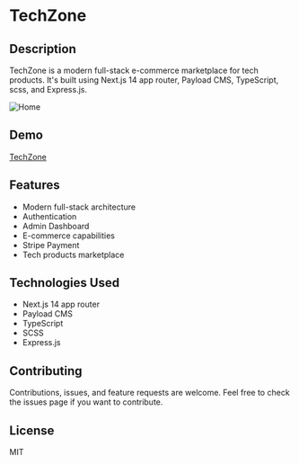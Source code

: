 # TechZone

## Description

TechZone is a modern full-stack e-commerce marketplace for tech products. It's built using Next.js 14 app router, Payload CMS, TypeScript, scss, and Express.js.

![Home](https://github.com/MohamedAbirou/TechZone/assets/109366637/39a3af20-49f8-4e8e-9f9b-ec460987adc2)


## Demo

[TechZone](https://e-commerce-bef46e4.payloadcms.app/)

## Features

- Modern full-stack architecture
- Authentication
- Admin Dashboard
- E-commerce capabilities
- Stripe Payment
- Tech products marketplace

## Technologies Used

- Next.js 14 app router
- Payload CMS
- TypeScript
- SCSS
- Express.js

## Contributing

Contributions, issues, and feature requests are welcome. Feel free to check the issues page if you want to contribute.

## License

MIT
